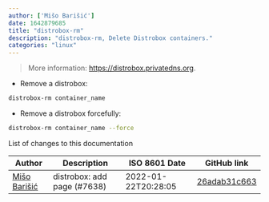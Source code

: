 ```yaml
---
author: ['Mišo Barišić']
date: 1642879685
title: "distrobox-rm"
description: "distrobox-rm, Delete Distrobox containers."
categories: "linux"
---
```

> More information: <https://distrobox.privatedns.org>.

- Remove a distrobox:

```bash
distrobox-rm container_name
```

- Remove a distrobox forcefully:

```bash
distrobox-rm container_name --force
```
List of changes to this documentation


Author | Description | ISO 8601 Date | GitHub link
------|-----|-----|-----
[Mišo Barišić](mailto:50531162+misobarisic@users.noreply.github.com) | distrobox: add page (#7638) | 2022-01-22T20:28:05 | [26adab31c663](https://github.com/tldr-pages/tldr/commit/26adab31c66345a0ae5fc2deaf410167cbda10ef)

